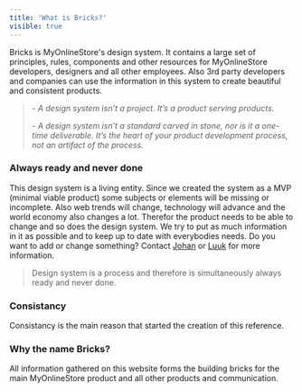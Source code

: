 ```yaml
---
title: 'What is Bricks?'
visible: true
---
```


<p>Bricks is MyOnlineStore's design system. It contains a large set of principles, rules, components and other resources for MyOnlineStore developers, designers and all other employees. Also 3rd party developers and companies can use the information in this system to create beautiful and consistent products.</p>
<blockquote>
<p><em class="markup--em markup--pullquote-em">- A design system isn&rsquo;t a project. It&rsquo;s a product serving products.</em></p>
<p><em class="markup--em markup--pullquote-em">- A design system isn&rsquo;t a standard carved in stone, nor is it a one-time deliverable. It&rsquo;s the heart of your product development process, not an artifact of the process.</em></p>
</blockquote>
<h3 id="mcetoc_1cb74vid60">Always ready and never done</h3>
<p>This design system is a living entity. Since we created the system as a MVP (minimal viable product) some subjects or elements will be missing or incomplete. Also web trends will change, technology will advance and the world economy also changes a lot. Therefor the product needs to be able to change and so does the design system. We try to put as much information in it as possible and to keep up to date with everybodies needs. Do you want to add or change something? Contact <a title="Mail Johan" href="mailto:johan@myonlinestore.com">Johan</a> or <a title="Mail Luuk" href="mailto:luuk@myonlinestore.com">Luuk</a> for more information.</p>
<blockquote>
<p><span class="markup--quote markup--pullquote-quote is-other" data-creator-ids="anon">Design system is a process and therefore is simultaneously always ready and never&nbsp;done</span>.</p>
</blockquote>
<h3 id="mcetoc_1cad59q391">Consistancy</h3>
<p>Consistancy is the main reason that started the creation of this reference.</p>
<h3 id="mcetoc_1cad59nr00">Why the name Bricks?</h3>
<p>All information gathered on this website forms the building bricks for the main MyOnlineStore product and all other products and communication.</p>